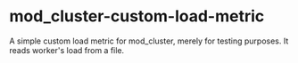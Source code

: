 mod_cluster-custom-load-metric
==============================

A simple custom load metric for mod_cluster, merely for testing purposes. It reads worker's load from a file.
